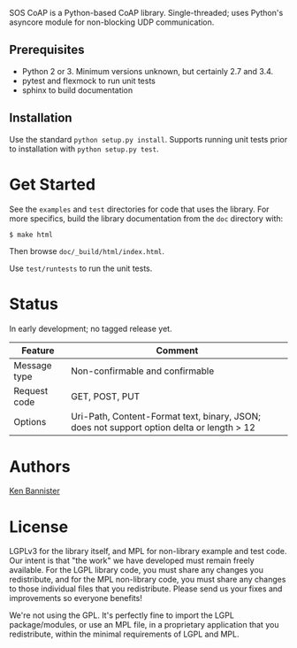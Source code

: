 SOS CoAP is a Python-based CoAP library. Single-threaded; uses Python's asyncore module for non-blocking UDP communication.

Prerequisites
-------------
* Python 2 or 3. Minimum versions unknown, but certainly 2.7 and 3.4.
* pytest and flexmock to run unit tests
* sphinx to build documentation

Installation
------------
Use the standard `python setup.py install`. Supports running unit tests prior to installation with `python setup.py test`.

Get Started
===========
See the `examples` and `test` directories for code that uses the library. For more specifics, build the library documentation from the `doc` directory with:

    $ make html

Then browse `doc/_build/html/index.html`.

Use `test/runtests` to run the unit tests.


Status
======
In early development; no tagged release yet.

Feature  | Comment
-------- | -------
Message type | Non-confirmable and confirmable
Request code | GET, POST, PUT
Options      | Uri-Path, Content-Format text, binary, JSON; does not support option delta or length > 12

Authors
=======
[Ken Bannister][1]

License
=======
LGPLv3 for the library itself, and MPL for non-library example and test code. Our intent is that "the work" we have developed must remain freely available. For the LGPL library code, you must share any changes you redistribute, and for the MPL non-library code, you must share any changes to those individual files that you redistribute. Please send us your fixes and improvements so everyone benefits!

We're not using the GPL. It's perfectly fine to import the LGPL package/modules, or use an MPL file, in a proprietary application that you redistribute, within the minimal requirements of LGPL and MPL.

[1]: http://cytheric.net
